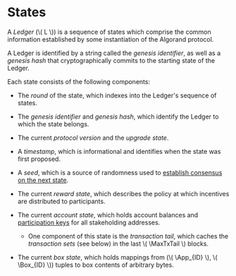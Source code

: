 $$
\newcommand \MaxTxTail {\mathrm{TxTail}_{\max}}
\newcommand \App {\mathrm{App}}
\newcommand \Box {\mathrm{Box}}
$$

# States

A _Ledger_ (\\( L \\)) is a sequence of states which comprise the common information
established by some instantiation of the Algorand protocol.

A Ledger is identified by a string called the _genesis identifier_, as well as a
_genesis hash_ that cryptographically commits to the starting state of the Ledger.

Each state consists of the following components:

- The _round_ of the state, which indexes into the Ledger's sequence of states.

- The _genesis identifier_ and _genesis hash_, which identify the Ledger to which
the state belongs.

- The current _protocol version_ and the _upgrade state_.

- A _timestamp_, which is informational and identifies when the state was first proposed.

- A _seed_, which is a source of randomness used to [establish consensus on the next state]().

- The current _reward state_, which describes the policy at which incentives are
distributed to participants.

- The current _account state_, which holds account balances and [participation keys](partkey.md#votingparticipation-keys)
for all stakeholding addresses.
  - One component of this state is the _transaction tail_, which caches the _transaction
  sets_ (see below) in the last \\( \MaxTxTail \\) blocks.

- The current _box state_, which holds mappings from (\\( \App_{ID} \\), \\( \Box_{ID} \\))
tuples to box contents of arbitrary bytes.
